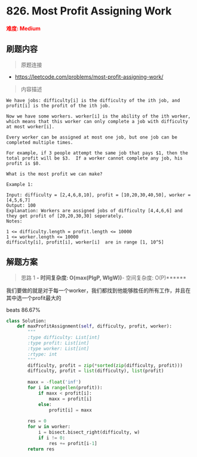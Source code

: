 # 826. Most Profit Assigning Work

**<font color=red>难度: Medium</font>**

## 刷题内容

> 原题连接

* https://leetcode.com/problems/most-profit-assigning-work/

> 内容描述

```
We have jobs: difficulty[i] is the difficulty of the ith job, and profit[i] is the profit of the ith job. 

Now we have some workers. worker[i] is the ability of the ith worker, which means that this worker can only complete a job with difficulty at most worker[i]. 

Every worker can be assigned at most one job, but one job can be completed multiple times.

For example, if 3 people attempt the same job that pays $1, then the total profit will be $3.  If a worker cannot complete any job, his profit is $0.

What is the most profit we can make?

Example 1:

Input: difficulty = [2,4,6,8,10], profit = [10,20,30,40,50], worker = [4,5,6,7]
Output: 100 
Explanation: Workers are assigned jobs of difficulty [4,4,6,6] and they get profit of [20,20,30,30] seperately.
Notes:

1 <= difficulty.length = profit.length <= 10000
1 <= worker.length <= 10000
difficulty[i], profit[i], worker[i]  are in range [1, 10^5]
```

## 解题方案

> 思路 1
******- 时间复杂度: O(max(PlgP, WlgW))******- 空间复杂度: O(P)******


我们要做的就是对于每一个worker，我们都找到他能够胜任的所有工作，并且在其中选一个profit最大的

beats 86.67%

```python
class Solution:
    def maxProfitAssignment(self, difficulty, profit, worker):
        """
        :type difficulty: List[int]
        :type profit: List[int]
        :type worker: List[int]
        :rtype: int
        """
        difficulty, profit = zip(*sorted(zip(difficulty, profit)))
        difficulty, profit = list(difficulty), list(profit)
        
        maxx = -float('inf')
        for i in range(len(profit)):
            if maxx < profit[i]:
                maxx = profit[i]
            else:
                profit[i] = maxx
                
        res = 0
        for w in worker:
            i = bisect.bisect_right(difficulty, w)
            if i != 0: 
                res += profit[i-1]
        return res
```




















































